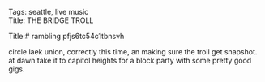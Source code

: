 Tags: seattle, live music  
Title: THE BRIDGE TROLL
  
Title:# rambling pfjs6tc54c1tbnsvh 
  
circle laek union, correctly this time, an making sure the troll get snapshot. at dawn take it to capitol heights for a block party with some pretty good gigs.  
